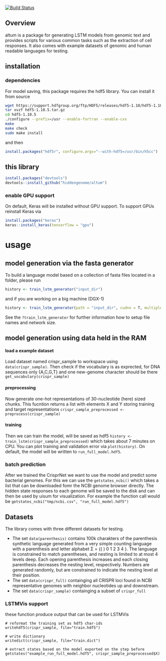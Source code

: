 [![Build Status](https://travis-ci.org/hiddengenome/altum.svg?branch=master)](https://travis-ci.org/hiddengenome/altum)

## Overview

altum is a package for generating LSTM models from genomic text and provides scripts for various common tasks such as the extraction of cell responses. It also comes with example datasets of genomic and human readable languages for testing.

## installation

### dependencies

For model saving, this package requires the hdf5 library. You can install it from source 

``` bash
wget https://support.hdfgroup.org/ftp/HDF5/releases/hdf5-1.10/hdf5-1.10.5/src/hdf5-1.10.5.tar.gz
tar xvzf hdf5-1.10.5.tar.gz
cd hdf5-1.10.5
./configure --prefix=/usr --enable-fortran --enable-cxx
make
make check
sudo make install
```

and then

``` r
install.packages("hdf5r", configure.args="--with-hdf5=/usr/bin/h5cc")
```

## this library 

``` r
install.packages("devtools")
devtools::install_github("hiddengenome/altum")
```

### enable GPU support

On default, Keras will be installed without GPU support. To support GPUs reinstall Keras via

``` r
install.packages("keras")
keras::install_keras(tensorflow = "gpu")
```

# usage

## model generation via the fasta generator

To build a language model based on a collection of fasta files located in a folder, please run 

``` r
history <- train_lstm_generator("input_dir")
```

and if you are working on a big machine (DGX-1)

``` r
history <- train_lstm_generator(path = "input_dir", cudnn = T, multiple_gpu = T, gpu_num = 1:8,  run_name= "GenomeNet", epochs = 100, steps_per_epoch = 10000)
```

See the `?train_lstm_generator` for further information how to setup file names and network size.

## model generation using data held in the RAM

#### load a example dataset

Load dataset named crispr_sample to workspace using `data(crispr_sample)`. Then check if the vocabulary is as exprected, for DNA sequences only {A,C,G,T} and one new-genome character should be there `get_vocabulary(crispr_sample)`

#### preprocessing

Now generate one-hot representations of 30-nucleotide (here) sized chunks. This fucntion returns a list with elements X and Y storing training and target representations `crispr_sample_preprocessed <- preprocess(crispr_sample)`

#### training
Then we can train the model, will be saved as hdf5 `history <- train_lstm(crispr_sample_preprocessed)` which takes about 7 minutes on CPU. You can plot training and validation error via `plot(history)`. On default, the model will be written to `run_full_model.hdf5`. 

### batch prediction
After we trained the CrisprNet we want to use the model and predict some bacterial genomes. For this we can use the `getstates_ncbi()` which takes a list that can be downloaded fomr the NCBI genome browser directly. The hidden state responses to each genome will be saved to the disk and can then be used by uisum for visualization. For example the function call would be `getstates_ncbi("tmp/ncbi.csv", "run_full_model.hdf5")`

## Datasets

The library comes with three different datasets for testing. 

- The set `data(parenthesis)` contains 100k charakters of the parenthesis synthetic language generated from a very simple counting language with a parenthesis and letter alphabet Σ = {( ) 0 1 2 3 4 }. The language is constrained to match parentheses, and nesting is limited to at most 4 levels deep. Each opening parenthesis increases and each closing parenthesis decreases the nesting level, respectively. Numbers are generated randomly, but are constrained to indicate the nesting level at their position.  
- The set `data(crispr_full)` containging all CRISPR loci found in NCBI representative genomes with neighbor nucleotides up and downstream.
- The set `data(crispr_sample)` containging a subset of `crispr_full`

### LSTMVis support 

these function produce output that can be used for LSTMVis

```
# reformat the training set as hdf5 char-ids
writehdf5(crispr_sample, file="train.hdf5")

# write dictionary
writedict(crispr_sample, file="train.dict")

# extract states based on the model exported on the step before
getstates("example_run_full_model.hdf5", crispr_sample_preprocessed$X)
```
